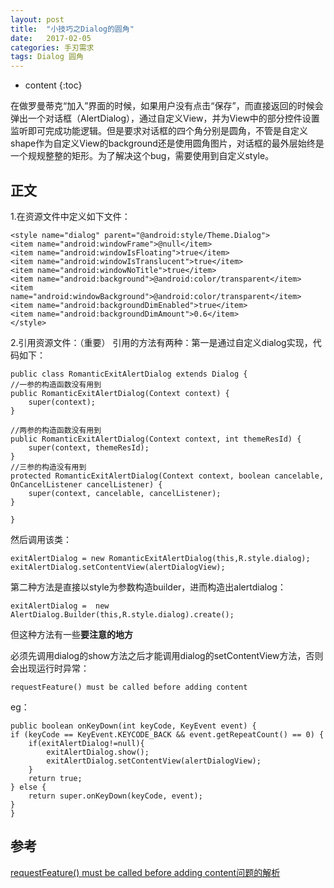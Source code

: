 ```yaml
---
layout: post
title:  "小技巧之Dialog的圆角"
date:   2017-02-05
categories: 手刃需求
tags: Dialog 圆角
---
```


* content
{:toc}

在做罗曼蒂克“加入”界面的时候，如果用户没有点击“保存”，而直接返回的时候会弹出一个对话框（AlertDialog），通过自定义View，并为View中的部分控件设置监听即可完成功能逻辑。但是要求对话框的四个角分别是圆角，不管是自定义shape作为自定义View的background还是使用圆角图片，对话框的最外层始终是一个规规整整的矩形。为了解决这个bug，需要使用到自定义style。




## 正文

1.在资源文件中定义如下文件：

	<style name="dialog" parent="@android:style/Theme.Dialog">
    <item name="android:windowFrame">@null</item>
    <item name="android:windowIsFloating">true</item>
    <item name="android:windowIsTranslucent">true</item>
    <item name="android:windowNoTitle">true</item>
    <item name="android:background">@android:color/transparent</item>
    <item name="android:windowBackground">@android:color/transparent</item>
    <item name="android:backgroundDimEnabled">true</item>
    <item name="android:backgroundDimAmount">0.6</item>
	</style>

2.引用资源文件：（重要）
引用的方法有两种：第一是通过自定义dialog实现，代码如下：

	public class RomanticExitAlertDialog extends Dialog {
    //一参的构造函数没有用到
    public RomanticExitAlertDialog(Context context) {
        super(context);
    }

    //两参的构造函数没有用到
    public RomanticExitAlertDialog(Context context, int themeResId) {
        super(context, themeResId);
    }
    //三参的构造没有用到
    protected RomanticExitAlertDialog(Context context, boolean cancelable, OnCancelListener cancelListener) {
        super(context, cancelable, cancelListener);
    }

	}

然后调用该类：

	exitAlertDialog = new RomanticExitAlertDialog(this,R.style.dialog);
	exitAlertDialog.setContentView(alertDialogView);

第二种方法是直接以style为参数构造builder，进而构造出alertdialog：

	exitAlertDialog =  new AlertDialog.Builder(this,R.style.dialog).create();

但这种方法有一些**要注意的地方**

必须先调用dialog的show方法之后才能调用dialog的setContentView方法，否则会出现运行时异常：

	requestFeature() must be called before adding content

eg：

	public boolean onKeyDown(int keyCode, KeyEvent event) {
    if (keyCode == KeyEvent.KEYCODE_BACK && event.getRepeatCount() == 0) {
        if(exitAlertDialog!=null){
            exitAlertDialog.show();
            exitAlertDialog.setContentView(alertDialogView);
        }
        return true;
    } else {
        return super.onKeyDown(keyCode, event);
    }
	}

## 参考

[requestFeature() must be called before adding content问题的解析](http://blog.csdn.net/u012422440/article/details/43888937)
